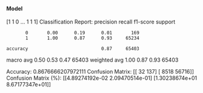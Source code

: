 #### Model
[1 1 0 ... 1 1 1]
Classification Report:
              precision    recall  f1-score   support

           0       0.00      0.19      0.01       169
           1       1.00      0.87      0.93     65234

    accuracy                           0.87     65403
   macro avg       0.50      0.53      0.47     65403
weighted avg       1.00      0.87      0.93     65403

Accuracy: 0.8676666207972111
Confusion Matrix:
[[   32   137]
 [ 8518 56716]]
Confusion Matrix (%):
[[4.89274192e-02 2.09470514e-01]
 [1.30238674e+01 8.67177347e+01]]
